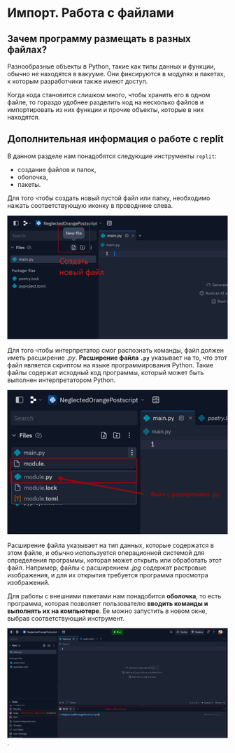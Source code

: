 # Импорт. Работа с файлами

## Зачем программу размещать в разных файлах?

Разнообразные объекты в Python, такие как типы данных и функции, обычно не находятся в вакууме. Они фиксируются в модулях и пакетах, к которым разработчики также имеют доступ.

Когда кода становится слишком много, чтобы хранить его в одном файле, то гораздо удобнее разделить код на несколько файлов и импортировать из них функции и прочие объекты, которые в них находятся.

## Дополнительная информация о работе с replit

В данном разделе нам понадобятся следующие инструменты `replit`:

* создание файлов и папок,
* оболочка,
* пакеты.

Для того чтобы создать новый пустой файл или папку, необходимо нажать соответствующую иконку в проводнике слева.

![replit_3](images/replit_3.png)

Для того чтобы интерпретатор смог распознать команды, файл должен иметь расширение _.py_. **Расширение файла `.py`** указывает на то, что этот файл является скриптом на языке программирования Python. Такие файлы содержат исходный код программы, который может быть выполнен интерпретатором Python.

![replit_4](images/replit_4.png)

Расширение файла указывает на тип данных, которые содержатся в этом файле, и обычно используется операционной системой для определения программы, которая может открыть или обработать этот файл. Например, файлы с расширением _.jpg_ содержат растровые изображения, и для их открытия требуется программа просмотра изображений.

Для работы с внешними пакетами нам понадобится **оболочка**, то есть программа, которая позволяет пользователю **вводить команды и выполнять их на компьютере**. Ее можно запустить в новом окне, выбрав соответствующий инструмент.

![replit_5](images/replit_5.png).
